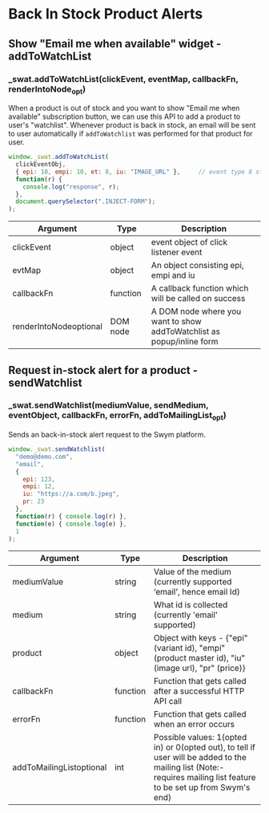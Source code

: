# Back In Stock Product Alerts

## Show "Email me when available" widget <span class="hidden"> - addToWatchList</span>

### _swat.addToWatchList(clickEvent, eventMap, callbackFn, renderIntoNode<sub class="subscript">opt</sub>)

When a product is out of stock and you want to show "Email me when available" subscription button, we can use this API to add a product to user's "watchlist". Whenever product is back in stock, an email will be sent to user automatically if `addToWatchlist` was performed for that product for user.

```javascript
window._swat.addToWatchList(
  clickEventObj,
  { epi: 10, empi: 10, et: 8, iu: "IMAGE_URL" },     // event type 8 stands for registering a "notify me" event.
  function(r) {
    console.log("response", r);
  },
  document.querySelector(".INJECT-FORM");
);
```

Argument | Type | Description
--------- | ------- | -----------
clickEvent | object | event object of click listener event
evtMap | object | An object consisting epi, empi and iu
callbackFn | function | A callback function which will be called on success
renderIntoNode<span>optional</span> | DOM node | A DOM node where you want to show addToWatchlist as popup/inline form


## Request in-stock alert for a product <span class="hidden"> - sendWatchlist</span>

### _swat.sendWatchlist(mediumValue, sendMedium, eventObject, callbackFn, errorFn, addToMailingList<sub class="subscript">opt</sub>)

Sends an back-in-stock alert request to the Swym platform.

```javascript
window._swat.sendWatchlist(
  "demo@demo.com",
  "email",
  {
    epi: 123,
    empi: 12,
    iu: "https://a.com/b.jpeg",
    pr: 23
  },
  function(r) { console.log(r) },
  function(e) { console.log(e) },
  1
);
```

Argument | Type | Description
--------- | ------- | -----------
mediumValue | string | Value of the medium (currently supported ‘email’, hence email Id)
medium | string | What id is collected (currently 'email' supported)
product | object | Object with keys - {"epi" (variant id), "empi" (product master id), "iu" (image url), "pr" (price)}
callbackFn | function | Function that gets called after a successful HTTP API call
errorFn | function | Function that gets called when an error occurs
addToMailingList<span>optional</span> | int | Possible values: 1(opted in) or 0(opted out), to tell if user will be added to the mailing list (Note:- requires mailing list feature to be set up from Swym's end)
